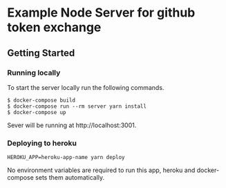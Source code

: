 # Example Node Server for github token exchange

## Getting Started

### Running locally

To start the server locally run the following commands.
```shell
$ docker-compose build
$ docker-compose run --rm server yarn install
$ docker-compose up
```
Sever will be running at http://localhost:3001.

### Deploying to heroku

```shell
HEROKU_APP=heroku-app-name yarn deploy
```

No environment variables are required to run this app, heroku and docker-compose sets them automatically.
